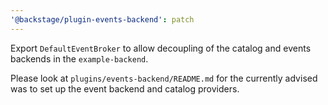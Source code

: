 ```yaml
---
'@backstage/plugin-events-backend': patch
---
```


Export `DefaultEventBroker` to allow decoupling of the catalog and events backends in the `example-backend`.

Please look at `plugins/events-backend/README.md` for the currently advised was to set up the event backend and catalog providers.
